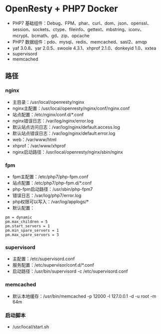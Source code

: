 # OpenResty + PHP7 Docker

* PHP7 基础组件：Debug、FPM、phar、curl、dom、json、openssl、session、sockets、ctype、fileinfo、gettext、mbstring、iconv、mcrypt、bcmath、gd、zip、opcache
* PHP7 数据组件：pdo、mysql、redis、memcached、sasl2、amqp
* yaf 3.0.8、yar 2.0.5、swoole 4.3.1、xhprof 2.1.0、donkeyid 1.0、xxtea
* supervisord
* memcached

## 路径

### nginx
* 主目录：/usr/local/openresty/nginx
* nginx主配置：/usr/local/openresty/nginx/conf/nginx.conf
* 站点配置：/etc/nginx/conf.d/*.conf
* nginx错误日志：/var/log/nginx/error.log
* 默认站点访问日志：/var/log/nginx/default.access.log
* 默认站点错误日志：/var/log/nginx/default.error.log
* web：/var/www/html
* xhprof：/var/www/xhprof
* nginx启动路径：/usr/local/openresty/nginx/sbin/nginx

### fpm
* fpm主配置：/etc/php7/php-fpm.conf
* 站点配置：/etc/php7/php-fpm.d/*.conf
* php-fpm启动路径：/usr/sbin/php-fpm7
* 错误日志：/var/log/php7/error.log
* php权限可以写入：/var/log/applogs/*
* 默认配置：
```
pm = dynamic
pm.max_children = 5
pm.start_servers = 1
pm.min_spare_servers = 1
pm.max_spare_servers = 3
```

### supervisord
* 主配置：/etc/supervisord.conf
* 服务配置：/etc/supervisor/conf.d/*.conf
* 启动路径：/usr/bin/supervisord -c /etc/supervisord.conf

### memcached
* 默认本地缓存：/usr/bin/memcached -p 12000 -l 127.0.0.1 -d -u root -m 64m

### 启动脚本
* /usr/local/start.sh
